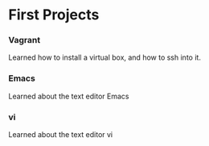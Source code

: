 # First Projects

### Vagrant

Learned how to install a virtual box, and how to ssh into it.

### Emacs

Learned about the text editor Emacs

### vi

Learned about the text editor vi

